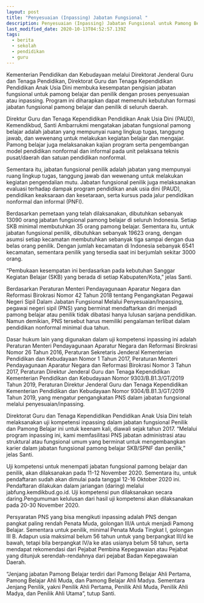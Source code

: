 ```yaml
---
layout: post
title: "Penyesuaian (Inpassing) Jabatan Fungsional "
description: Penyesuaian (Inpassing) Jabatan Fungsional untuk Pamong Belajar dan Penilik
last_modified_date: 2020-10-13T04:52:57.139Z
tags:
  - berita
  - sekolah
  - pendidikan
  - guru
---
```


Kementerian Pendidikan dan Kebudayaan melalui Direktorat Jenderal Guru dan Tenaga Pendidikan, Direktorat Guru dan Tenaga Kependidikan Pendidikan Anak Usia Dini membuka kesempatan pengisian jabatan fungsional untuk pamong belajar dan penilik dengan proses penyesuaian atau inpassing. Program ini diharapkan dapat memenuhi kebutuhan formasi jabatan fungsional pamong belajar dan penilik di seluruh daerah.

Direktur Guru dan Tenaga Kependidikan Pendidikan Anak Usia Dini (PAUD), Kemendikbud, Santi Ambarrukmi mengatakan jabatan fungsional pamong belajar adalah jabatan yang mempunyai ruang lingkup tugas, tanggung jawab, dan wewenang untuk melakukan kegiatan belajar dan mengajar. Pamong belajar juga melaksanakan kajian program serta pengembangan model pendidikan nonformal dan informal pada unit pelaksana teknis pusat/daerah dan satuan pendidikan nonformal.

Sementara itu, jabatan fungsional penilik adalah jabatan yang mempunyai ruang lingkup tugas, tanggung jawab dan wewenang untuk melakukan kegiatan pengendalian mutu. Jabatan fungsional penilik juga melaksanakan evaluasi terhadap dampak program pendidikan anak usia dini (PAUD), pendidikan keaksaraan dan kesetaraan, serta kursus pada jalur pendidikan nonformal dan informal (PNFI).

Berdasarkan pemetaan yang telah dilaksanakan, dibutuhkan sebanyak 13090 orang jabatan fungsional pamong belajar di seluruh Indonesia. Setiap SKB minimal membutuhkan 35 orang pamong belajar. Sementara itu, untuk jabatan fungsional penilik, dibutuhkan sebanyak 19623 orang, dengan asumsi setiap kecamatan membutuhkan sebanyak tiga sampai dengan dua belas orang penilik. Dengan jumlah kecamatan di Indonesia sebanyak 6541 kecamatan, sementara penilik yang tersedia saat ini berjumlah sekitar 3000 orang.

“Pembukaan kesempatan ini berdasarkan pada kebutuhan Sanggar Kegiatan Belajar (SKB) yang berada di setiap Kabupaten/Kota,” jelas Santi.

Berdasarkan Peraturan Menteri Pendayagunaan Aparatur Negara dan Reformasi Birokrasi Nomor 42 Tahun 2018 tentang Pengangkatan Pegawai Negeri Sipil Dalam Jabatan Fungsional Melalui Penyesuaian/Inpassing, pegawai negeri sipil (PNS) yang berminat mendaftarkan diri menjadi pamong belajar atau penilik tidak dibatasi hanya lulusan sarjana pendidikan. Namun demikian, PNS tersebut harus memiliki pengalaman terlibat dalam pendidikan nonformal minimal dua tahun.

Dasar hukum lain yang digunakan dalam uji kompetensi inpassing ini adalah Peraturan Menteri Pendayagunaan Aparatur Negara dan Reformasi Birokrasi Nomor 26 Tahun 2016, Peraturan Sekretaris Jenderal Kementerian  Pendidikan dan Kebudayaan Nomor 1 Tahun 2017, Peraturan Menteri Pendayagunaan Aparatur Negara dan Reformasi Birokrasi Nomor 3 Tahun 2017, Peraturan Direktur Jenderal Guru dan Tenaga Kependidikan Kementerian  Pendidikan dan Kebudayaan Nomor 9303/B.B1.3/GT/2019 Tahun 2019, Peraturan Direktur Jenderal Guru dan Tenaga Kependidikan Kementerian  Pendidikan dan Kebudayaan Nomor 9304/B.B1.3/GT/2019 Tahun 2019, yang mengatur pengangkatan PNS dalam jabatan fungsional melalui penyesuaian/inpassing.

Direktorat Guru dan Tenaga Kependidikan Pendidikan Anak Usia Dini telah melaksanakan uji kompetensi inpassing dalam jabatan fungsional Penilik dan Pamong Belajar ini untuk keenam kali, diawali sejak tahun 2017. “Melalui program inpassing ini, kami memfasilitasi PNS jabatan administrasi atau struktural atau fungsional umum yang berminat untuk mengembangkan karier dalam jabatan fungsional pamong belajar SKB/SPNF dan penilik,” jelas Santi.

Uji kompetensi untuk menempati jabatan fungsional pamong belajar dan penilik, akan dilaksanakan pada 11-12 November 2020. Sementara itu, untuk pendaftaran sudah akan dimulai pada tanggal 12-16 Oktober 2020 ini. Pendaftaran dilakukan dalam jariangan (daring) melalui jabfung.kemdikbud.go.id. Uji kompetensi pun dilaksanakan secara daring.Pengumuman kelulusan dari hasil uji kompetensi akan dilaksanakan pada 20-30 November 2020.

Persyaratan PNS yang bisa mengikuti inpassing adalah PNS dengan pangkat paling rendah Penata Muda, golongan III/A untuk menjadi Pamong Belajar. Sementara untuk penilik, minimal Penata Muda Tingkat I, golongan III B. Adapun usia maksimal belum 56 tahun untuk yang berpangkat III/d ke bawah, tetapi bila berpangkat IV/a ke atas usianya belum 58 tahun, serta mendapat rekomendasi dari Pejabat Pembina Kepegawaian atau Pejabat yang ditunjuk serendah-rendahnya dari pejabat Badan Kepegawaian Daerah.

“Jenjang jabatan Pamong Belajar terdiri dari Pamong Belajar Ahli Pertama, Pamong Belajar Ahli Muda, dan Pamong Belajar Ahli Madya. Sementara Jenjang Penilik, yakni Penilik  Ahli Pertama, Penilik Ahli  Muda,  Penilik  Ahli Madya, dan Penilik Ahli Utama”, tutup Santi.
